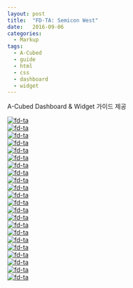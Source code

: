 ```yaml
---
layout: post
title:  "FD-TA: Semicon West"
date:   2016-09-06
categories:
  - Markup
tags:
  - A-Cubed
  - guide
  - html
  - css
  - dashboard
  - widget
---
```


A-Cubed Dashboard & Widget 가이드 제공

<a href="{{ site.url }}/images/works/20160714/image-6.jpg"><img src="{{ site.url }}/images/works/20160714/image-6.jpg" alt="fd-ta"></a>
<br>
<a href="{{ site.url }}/images/works/20160714/image-7.jpg"><img src="{{ site.url }}/images/works/20160714/image-7.jpg" alt="fd-ta"></a>
<br>
<a href="{{ site.url }}/images/works/20160714/image-8.jpg"><img src="{{ site.url }}/images/works/20160714/image-8.jpg" alt="fd-ta"></a>
<br>
<a href="{{ site.url }}/images/works/20160714/image-9.jpg"><img src="{{ site.url }}/images/works/20160714/image-9.jpg" alt="fd-ta"></a>
<br>
<a href="{{ site.url }}/images/works/20160714/image-10.jpg"><img src="{{ site.url }}/images/works/20160714/image-10.jpg" alt="fd-ta"></a>
<br>
<a href="{{ site.url }}/images/works/20160714/image-11.jpg"><img src="{{ site.url }}/images/works/20160714/image-11.jpg" alt="fd-ta"></a>
<br>
<a href="{{ site.url }}/images/works/20160714/image-12.jpg"><img src="{{ site.url }}/images/works/20160714/image-12.jpg" alt="fd-ta"></a>
<br>
<a href="{{ site.url }}/images/works/20160714/image-13.jpg"><img src="{{ site.url }}/images/works/20160714/image-13.jpg" alt="fd-ta"></a>
<br>
<a href="{{ site.url }}/images/works/20160714/image-14.jpg"><img src="{{ site.url }}/images/works/20160714/image-14.jpg" alt="fd-ta"></a>
<br>
<a href="{{ site.url }}/images/works/20160714/image-15.jpg"><img src="{{ site.url }}/images/works/20160714/image-15.jpg" alt="fd-ta"></a>
<br>
<a href="{{ site.url }}/images/works/20160714/image-16.jpg"><img src="{{ site.url }}/images/works/20160714/image-16.jpg" alt="fd-ta"></a>
<br>
<a href="{{ site.url }}/images/works/20160714/image-17.jpg"><img src="{{ site.url }}/images/works/20160714/image-17.jpg" alt="fd-ta"></a>
<br>
<a href="{{ site.url }}/images/works/20160714/image-18.jpg"><img src="{{ site.url }}/images/works/20160714/image-18.jpg" alt="fd-ta"></a>
<br>
<a href="{{ site.url }}/images/works/20160714/image-19.jpg"><img src="{{ site.url }}/images/works/20160714/image-19.jpg" alt="fd-ta"></a>
<br>
<a href="{{ site.url }}/images/works/20160714/image-20.jpg"><img src="{{ site.url }}/images/works/20160714/image-20.jpg" alt="fd-ta"></a>
<br>
<a href="{{ site.url }}/images/works/20160714/image-21.jpg"><img src="{{ site.url }}/images/works/20160714/image-21.jpg" alt="fd-ta"></a>
<br>
<a href="{{ site.url }}/images/works/20160714/image-22.jpg"><img src="{{ site.url }}/images/works/20160714/image-22.jpg" alt="fd-ta"></a>
<br>
<a href="{{ site.url }}/images/works/20160714/image-23.jpg"><img src="{{ site.url }}/images/works/20160714/image-23.jpg" alt="fd-ta"></a>
<br>
<a href="{{ site.url }}/images/works/20160714/image-24.jpg"><img src="{{ site.url }}/images/works/20160714/image-24.jpg" alt="fd-ta"></a>
<br>
<a href="{{ site.url }}/images/works/20160714/image-25.jpg"><img src="{{ site.url }}/images/works/20160714/image-25.jpg" alt="fd-ta"></a>
<br>
<a href="{{ site.url }}/images/works/20160714/image-26.jpg"><img src="{{ site.url }}/images/works/20160714/image-26.jpg" alt="fd-ta"></a>
<br>
<a href="{{ site.url }}/images/works/20160714/image-27.jpg"><img src="{{ site.url }}/images/works/20160714/image-27.jpg" alt="fd-ta"></a>